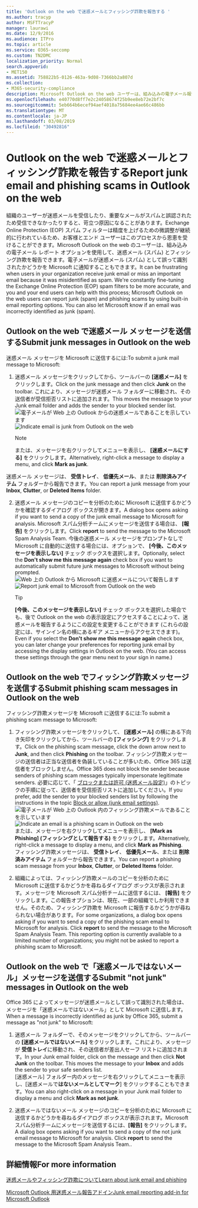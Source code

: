 ```yaml
---
title: 'Outlook on the web で迷惑メールとフィッシング詐欺を報告する '
ms.author: tracyp
author: MSFTTracyP
manager: laurawi
ms.date: 12/9/2016
ms.audience: ITPro
ms.topic: article
ms.service: O365-seccomp
ms.custom: TN2DMC
localization_priority: Normal
search.appverid:
- MET150
ms.assetid: 758822b5-0126-463a-9d08-7366bb2a807d
ms.collection:
- M365-security-compliance
description: Microsoft Outlook on the web ユーザーは、組み込みの電子メール報告オプションを使用して、迷惑メール (スパム) とフィッシング詐欺を報告することができます。 また、電子メールが誤って迷惑メール (スパム) として識別されたかどうかを Microsoft に知らせることもできます。
ms.openlocfilehash: e40770d8ff7e2c24058674f25b9ee8eb72e2bf7c
ms.sourcegitcommit: 5eb664b6ecef94aef4018a75684ee4ae66c486bb
ms.translationtype: MT
ms.contentlocale: ja-JP
ms.lasthandoff: 03/08/2019
ms.locfileid: "30492816"
---
```

# <a name="report-junk-email-and-phishing-scams-in-outlook-on-the-web"></a><span data-ttu-id="cff84-104">Outlook on the web で迷惑メールとフィッシング詐欺を報告する</span><span class="sxs-lookup"><span data-stu-id="cff84-104">Report junk email and phishing scams in Outlook on the web</span></span> 

<span data-ttu-id="cff84-p102">組織のユーザーが迷惑メールを受信したり、重要なメールがスパムと誤認されたため受信できなかったりすると、苛立つ原因になることがあります。Exchange Online Protection (EOP) スパム フィルターは精度を上げるための微調整が継続的に行われているため、お客様とエンド ユーザーはこのプロセスから恩恵を受けることができます。Microsoft Outlook on the web のユーザーは、組み込みの電子メール レポート オプションを使用して、迷惑メール (スパム) とフィッシング詐欺を報告できます。電子メールが迷惑メール (スパム) として誤って識別されたかどうかを Microsoft に通知することもできます。</span><span class="sxs-lookup"><span data-stu-id="cff84-p102">It can be frustrating when users in your organization receive junk email or miss an important email because it was misidentified as spam. We're constantly fine-tuning the Exchange Online Protection (EOP) spam filters to be more accurate, and you and your end users can help with this process; Microsoft Outlook on the web users can report junk (spam) and phishing scams by using built-in email reporting options. You can also let Microsoft know if an email was incorrectly identified as junk (spam).</span></span>
  
## <a name="submit-junk-messages-in-outlook-on-the-web"></a><span data-ttu-id="cff84-108">Outlook on the web で迷惑メール メッセージを送信する</span><span class="sxs-lookup"><span data-stu-id="cff84-108">Submit junk messages in Outlook on the web</span></span>

<span data-ttu-id="cff84-109">迷惑メール メッセージを Microsoft に送信するには:</span><span class="sxs-lookup"><span data-stu-id="cff84-109">To submit a junk mail message to Microsoft:</span></span>
  
1. <span data-ttu-id="cff84-110">迷惑メール メッセージをクリックしてから、ツールバーの **[迷惑メール]** をクリックします。</span><span class="sxs-lookup"><span data-stu-id="cff84-110">Click on the junk message and then click **Junk** on the toolbar.</span></span> <span data-ttu-id="cff84-111">これにより、メッセージが迷惑メール フォルダーに移動され、その送信者が受信拒否リストに追加されます。</span><span class="sxs-lookup"><span data-stu-id="cff84-111">This moves the message to your Junk email folder and adds the sender to your blocked sender list.</span></span> 
    <span data-ttu-id="cff84-112">![電子メールが Web 上の Outlook からの迷惑メールであることを示しています](media/a10ae792-aab6-4374-a041-6c3f732eb2e3.png)</span><span class="sxs-lookup"><span data-stu-id="cff84-112">![Indicate email is junk from Outlook on the web](media/a10ae792-aab6-4374-a041-6c3f732eb2e3.png)</span></span>
  
    > [!NOTE]
    > <span data-ttu-id="cff84-113">または、メッセージを右クリックしてメニューを表示し、 **[迷惑メールにする]** をクリックします。</span><span class="sxs-lookup"><span data-stu-id="cff84-113">Alternatively, right-click a message to display a menu, and click **Mark as junk**.</span></span> 
  
<span data-ttu-id="cff84-114">迷惑メール メッセージは、 **受信トレイ**、 **低優先メール**、または **削除済みアイテム** フォルダーから報告できます。</span><span class="sxs-lookup"><span data-stu-id="cff84-114">You can report a junk message from your **Inbox**, **Clutter**, or **Deleted Items** folder.</span></span> 
  
2. <span data-ttu-id="cff84-115">迷惑メール メッセージのコピーを分析のために Microsoft に送信するかどうかを確認するダイアログ ボックスが開きます。</span><span class="sxs-lookup"><span data-stu-id="cff84-115">A dialog box opens asking if you want to send a copy of the junk email message to Microsoft for analysis.</span></span> <span data-ttu-id="cff84-116">Microsoft スパム分析チームにメッセージを送信する場合は、 **[報告]** をクリックします。</span><span class="sxs-lookup"><span data-stu-id="cff84-116">Click **report** to send the message to the Microsoft Spam Analysis Team.</span></span> <span data-ttu-id="cff84-117">今後の迷惑メール メッセージをプロンプトなしで Microsoft に自動的に送信する場合には、オプションで、 **[今後、このメッセージを表示しない]** チェック ボックスを選択します。</span><span class="sxs-lookup"><span data-stu-id="cff84-117">Optionally, select the **Don't show me this message again** check box if you want to automatically submit future junk messages to Microsoft without being prompted.</span></span> 
    <span data-ttu-id="cff84-118">![Web 上の Outlook から Microsoft に迷惑メールについて報告します](media/e8d3a9f9-6eb6-4309-ba6d-643dffdb6a33.png)</span><span class="sxs-lookup"><span data-stu-id="cff84-118">![Report junk email to Microsoft from Outlook on the web](media/e8d3a9f9-6eb6-4309-ba6d-643dffdb6a33.png)</span></span>
  
    > [!TIP]
    > <span data-ttu-id="cff84-p105">**[今後、このメッセージを表示しない]** チェック ボックスを選択した場合でも、後で Outlook on the web の表示設定にアクセスすることによって、迷惑メールを報告するようにこの設定を変更することができます (これらの設定には、サインイン名の横にあるギア メニューからアクセスできます)。</span><span class="sxs-lookup"><span data-stu-id="cff84-p105">Even if you select the **Don't show me this message again** check box, you can later change your preferences for reporting junk email by accessing the display settings in Outlook on the web. (You can access these settings through the gear menu next to your sign in name.)</span></span> 
  
## <a name="submit-phishing-scam-messages-in-outlook-on-the-web"></a><span data-ttu-id="cff84-121">Outlook on the web でフィッシング詐欺メッセージを送信する</span><span class="sxs-lookup"><span data-stu-id="cff84-121">Submit phishing scam messages in Outlook on the web</span></span>

<span data-ttu-id="cff84-122">フィッシング詐欺メッセージを Microsoft に送信するには:</span><span class="sxs-lookup"><span data-stu-id="cff84-122">To submit a phishing scam message to Microsoft:</span></span>
  
1. <span data-ttu-id="cff84-123">フィッシング詐欺メッセージをクリックして、 **[迷惑メール]** の横にある下向き矢印をクリックしてから、ツールバーの **[フィッシング]** をクリックします。</span><span class="sxs-lookup"><span data-stu-id="cff84-123">Click on the phishing scam message, click the down arrow next to **Junk**, and then click **Phishing** on the toolbar.</span></span> <span data-ttu-id="cff84-124">フィッシング詐欺メッセージの送信者は正当な送信者を偽装していることが多いため、Office 365 は送信者をブロックしません。</span><span class="sxs-lookup"><span data-stu-id="cff84-124">Office 365 does not block the sender because senders of phishing scam messages typically impersonate legitimate senders.</span></span> <span data-ttu-id="cff84-125">必要に応じて、「 [ブロックまたは許可 (迷惑メール設定)](https://go.microsoft.com/fwlink/?LinkId=627572)」のトピックの手順に従って、送信者を受信拒否リストに追加してください。</span><span class="sxs-lookup"><span data-stu-id="cff84-125">If you prefer, add the sender to your blocked senders list by following the instructions in the topic [Block or allow (junk email settings)](https://go.microsoft.com/fwlink/?LinkId=627572).</span></span> 
    <span data-ttu-id="cff84-126">![電子メールが Web 上の Outlook 内のフィッシング詐欺メールであることを示しています](media/959bb577-341c-41ee-a159-e46600b2cf8a.png)</span><span class="sxs-lookup"><span data-stu-id="cff84-126">![Indicate an email is a phishing scam in Outlook on the web](media/959bb577-341c-41ee-a159-e46600b2cf8a.png)</span></span><br/><span data-ttu-id="cff84-127">または、メッセージを右クリックしてメニューを表示し、 **[Mark as Phishing] (フィッシングとして報告する)** をクリックします。</span><span class="sxs-lookup"><span data-stu-id="cff84-127">Alternatively, right-click a message to display a menu, and click **Mark as Phishing**.</span></span><br/><span data-ttu-id="cff84-128">フィッシング詐欺メッセージは、 **受信トレイ**、 **低優先メール**、または **削除済みアイテム** フォルダーから報告できます。</span><span class="sxs-lookup"><span data-stu-id="cff84-128">You can report a phishing scam message from your **Inbox**, **Clutter**, or **Deleted Items** folder.</span></span> 
  
2. <span data-ttu-id="cff84-p107">組織によっては、フィッシング詐欺メールのコピーを分析のために Microsoft に送信するかどうかを尋ねるダイアログ ボックスが表示されます。メッセージを Microsoft スパム分析チームに送信するには、 **[報告]** をクリックします。この報告オプションは、現在、一部の組織でしか利用できません。そのため、フィッシング詐欺を Microsoft に報告するかどうかが尋ねられない場合があります。</span><span class="sxs-lookup"><span data-stu-id="cff84-p107">For some organizations, a dialog box opens asking if you want to send a copy of the phishing scam email to Microsoft for analysis. Click **report** to send the message to the Microsoft Spam Analysis Team. This reporting option is currently available to a limited number of organizations; you might not be asked to report a phishing scam to Microsoft.</span></span> 
    
## <a name="submit-not-junk-messages-in-outlook-on-the-web"></a><span data-ttu-id="cff84-132">Outlook on the web で「迷惑メールではないメール」メッセージを送信する</span><span class="sxs-lookup"><span data-stu-id="cff84-132">Submit "not junk" messages in Outlook on the web</span></span>

<span data-ttu-id="cff84-133">Office 365 によってメッセージが迷惑メールとして誤って識別された場合は、メッセージを「迷惑メールではないメール」として Microsoft に送信します。</span><span class="sxs-lookup"><span data-stu-id="cff84-133">When a message is incorrectly identified as junk by Office 365, submit a message as "not junk" to Microsoft:</span></span>
  
1. <span data-ttu-id="cff84-p108">迷惑メール フォルダーで、そのメッセージをクリックしてから、ツールバーの **[迷惑メールではないメール]** をクリックします。これにより、メッセージが **受信トレイ**に移動され、その送信者が差出人セーフ リストに追加されます。</span><span class="sxs-lookup"><span data-stu-id="cff84-p108">In your Junk email folder, click on the message and then click **Not Junk** on the toolbar. This moves the message to your **Inbox** and adds the sender to your safe senders list. </span></span><br/><span data-ttu-id="cff84-136">[迷惑メール] フォルダー内のメッセージを右クリックしてメニューを表示し、[迷惑メールで**はないメールとしてマーク**] をクリックすることもできます。</span><span class="sxs-lookup"><span data-stu-id="cff84-136">You can also right-click on a message in your Junk mail folder to display a menu and click **Mark as not junk**.</span></span> 
  
2. <span data-ttu-id="cff84-p109">迷惑メールではないメール メッセージのコピーを分析のために Microsoft に送信するかどうかを尋ねるダイアログ ボックスが表示されます。Microsoft スパム分析チームにメッセージを送信するには、**[報告]** をクリックします。</span><span class="sxs-lookup"><span data-stu-id="cff84-p109">A dialog box opens asking if you want to send a copy of the not junk email message to Microsoft for analysis. Click **report** to send the message to the Microsoft Spam Analysis Team..</span></span> 
    
## <a name="for-more-information"></a><span data-ttu-id="cff84-139">詳細情報</span><span class="sxs-lookup"><span data-stu-id="cff84-139">For more information</span></span>

[<span data-ttu-id="cff84-140">迷惑メールやフィッシング詐欺について</span><span class="sxs-lookup"><span data-stu-id="cff84-140">Learn about junk email and phishing</span></span>](https://go.microsoft.com/fwlink/p/?LinkId=270068)

[<span data-ttu-id="cff84-141">Microsoft Outlook 用迷惑メール報告アドイン</span><span class="sxs-lookup"><span data-stu-id="cff84-141">Junk email reporting add-in for Microsoft Outlook</span></span>](https://docs.microsoft.com/en-us/office365/securitycompliance/junk-email-reporting-add-in-for-microsoft-outlook)
  
  

